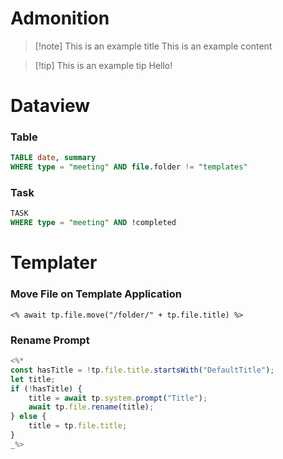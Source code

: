 # Admonition
> [!note] This is an example title
> This is an example content

> [!tip] This is an example tip
> Hello!

# Dataview
### Table
```SQL
TABLE date, summary
WHERE type = "meeting" AND file.folder != "templates"
```

### Task
```SQL
TASK
WHERE type = "meeting" AND !completed
```

# Templater
### Move File on Template Application

```
<% await tp.file.move("/folder/" + tp.file.title) %>
```

### Rename Prompt

```js
<%*
const hasTitle = !tp.file.title.startsWith("DefaultTitle");
let title;
if (!hasTitle) {
    title = await tp.system.prompt("Title");
    await tp.file.rename(title);
} else {
    title = tp.file.title;
}
_%>
```